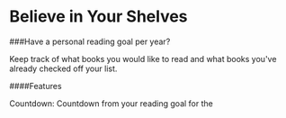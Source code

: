 # Believe in Your Shelves

###Have a personal reading goal per year?

Keep track of what books you would like to read and what books you've already checked off your list.

####Features

Countdown: Countdown from your reading goal for the 
